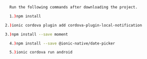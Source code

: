 ```bash
   Run the following commands after downloading the project.
 ```
```bash
   1.)npm install
  ```
  ```bash
   2.)ionic cordova plugin add cordova-plugin-local-notification
  ```
  ```bash
   3.)npm install --save moment
```

```bash
   4.)npm install --save @ionic-native/date-picker
```

```bash
   5.)ionic cordova run android
``` 
